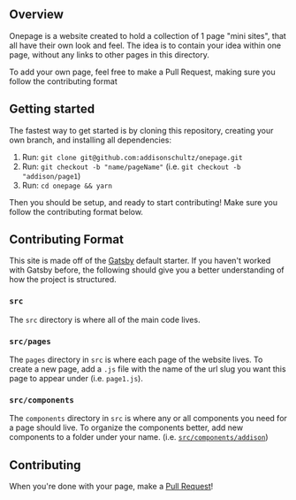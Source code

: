 ## Overview

Onepage is a website created to hold a collection of 1 page "mini sites", that all have their own look and feel. The idea is to contain your idea within one page, without any links to other pages in this directory.

To add your own page, feel free to make a Pull Request, making sure you follow the contributing format

## Getting started

The fastest way to get started is by cloning this repository, creating your own branch, and installing all dependencies:

1. Run: `git clone git@github.com:addisonschultz/onepage.git`
1. Run: `git checkout -b "name/pageName"` (i.e. `git checkout -b "addison/page1`)
1. Run: `cd onepage && yarn`

Then you should be setup, and ready to start contributing! Make sure you follow the contributing format below.

## Contributing Format

This site is made off of the [Gatsby](https://www.gatsbyjs.org/) default starter. If you haven't worked with Gatsby before, the following should give you a better understanding of how the project is structured.

### `src`

The `src` directory is where all of the main code lives.

### `src/pages`

The `pages` directory in `src` is where each page of the website lives. To create a new page, add a `.js` file with the name of the url slug you want this page to appear under (i.e. `page1.js`).

### `src/components`

The `components` directory in `src` is where any or all components you need for a page should live. To organize the components better, add new components to a folder under your name. (i.e. [`src/components/addison`](src/components/addison/))

## Contributing

When you're done with your page, make a [Pull Request](https://github.com/addisonschultz/onepage/pulls)!
